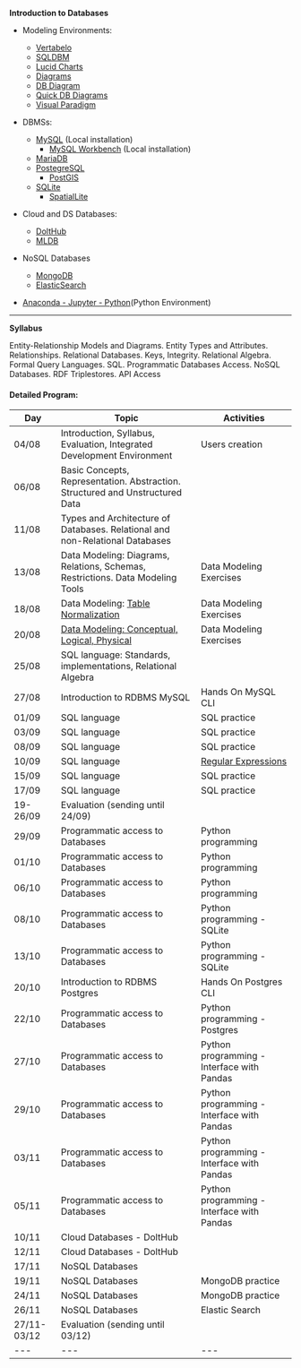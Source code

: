**Introduction to Databases**

+ Modeling Environments:
  + [Vertabelo](https://www.vertabelo.com/)  
  + [SQLDBM](https://sqldbm.com/Home/)  
  + [Lucid Charts](https://www.lucidchart.com/pages/)
  + [Diagrams](https://app.diagrams.net/)
  + [DB Diagram](https://dbdiagram.io/home)
  + [Quick DB Diagrams](https://www.quickdatabasediagrams.com/)
  + [Visual Paradigm](https://www.visual-paradigm.com/)
  
+ DBMSs:
  + [MySQL](https://dev.mysql.com/downloads/installer/) (Local installation)  
    + [MySQL Workbench](https://www.mysql.com/products/workbench/) (Local installation)  
  + [MariaDB](https://mariadb.org/)  
  + [PostegreSQL](https://www.postgresql.org/)  
    + [PostGIS](https://postgis.net/)  
  + [SQLite](https://www.sqlite.org/index.html)  
    + [SpatialLite](https://www.gaia-gis.it/fossil/libspatialite/home)  

+ Cloud and DS Databases:  
  + [DoltHub](https://www.dolthub.com/)  
  + [MLDB](https://mldb.ai/)   
 
+ NoSQL Databases  
  + [MongoDB](https://www.mongodb.com/)  
  + [ElasticSearch](https://www.elastic.co/elasticsearch/)  


+ [Anaconda - Jupyter - Python](https://www.anaconda.com/products/individual)(Python Environment)

****

**Syllabus**

Entity-Relationship Models and Diagrams. Entity Types and Attributes. Relationships. Relational Databases. Keys, Integrity. Relational Algebra. Formal Query Languages. SQL. Programmatic Databases Access. NoSQL Databases. RDF Triplestores. API Access

#### Detailed Program:

|Day|Topic|Activities|
|---|---|---|
|04/08|Introduction, Syllabus, Evaluation, Integrated Development Environment|Users creation|
|06/08|Basic Concepts, Representation. Abstraction. Structured and Unstructured Data|
|11/08|Types and Architecture of Databases. Relational and non-Relational Databases|
|13/08|Data Modeling: Diagrams, Relations, Schemas, Restrictions. Data Modeling Tools|Data Modeling Exercises|
|18/08|Data Modeling: [Table Normalization](https://www.guru99.com/database-normalization.html)|Data Modeling Exercises|
|20/08|[Data Modeling: Conceptual, Logical, Physical](https://online.visual-paradigm.com/knowledge/visual-modeling/conceptual-vs-logical-vs-physical-data-model/)|Data Modeling Exercises|
|25/08|SQL language: Standards, implementations, Relational Algebra|
|27/08|Introduction to RDBMS MySQL|Hands On MySQL CLI|
|01/09|SQL language|SQL practice|
|03/09|SQL language|SQL practice|
|08/09|SQL language|SQL practice|
|10/09|SQL language|[Regular Expressions](https://regex101.com/)|
|15/09|SQL language|SQL practice|
|17/09|SQL language|SQL practice|
|19-26/09|Evaluation (sending until 24/09)|
|29/09|Programmatic access to Databases|Python programming|
|01/10|Programmatic access to Databases|Python programming|
|06/10|Programmatic access to Databases|Python programming|
|08/10|Programmatic access to Databases|Python programming - SQLite|
|13/10|Programmatic access to Databases|Python programming - SQLite|
|20/10|Introduction to RDBMS Postgres|Hands On Postgres CLI|
|22/10|Programmatic access to Databases|Python programming - Postgres|
|27/10|Programmatic access to Databases|Python programming - Interface with Pandas|
|29/10|Programmatic access to Databases|Python programming - Interface with Pandas|
|03/11|Programmatic access to Databases|Python programming - Interface with Pandas|
|05/11|Programmatic access to Databases|Python programming - Interface with Pandas|
|10/11|Cloud Databases - DoltHub|
|12/11|Cloud Databases - DoltHub|
|17/11|NoSQL Databases|
|19/11|NoSQL Databases|MongoDB practice|
|24/11|NoSQL Databases|MongoDB practice|
|26/11|NoSQL Databases|Elastic Search|
|27/11-03/12|Evaluation (sending until 03/12)|
|---|---|---|

